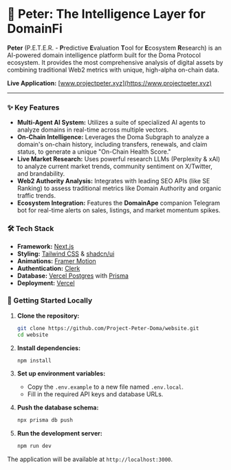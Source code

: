 # 🔮 Peter: The Intelligence Layer for DomainFi

**Peter** (P.E.T.E.R. - **P**redictive **E**valuation **T**ool for **E**cosystem **R**esearch) is an AI-powered domain intelligence platform built for the Doma Protocol ecosystem. It provides the most comprehensive analysis of digital assets by combining traditional Web2 metrics with unique, high-alpha on-chain data.

**Live Application:** [www.projectpeter.xyz](https://www.projectpeter.xyz)

---

### ✨ Key Features

- **Multi-Agent AI System:** Utilizes a suite of specialized AI agents to analyze domains in real-time across multiple vectors.
- **On-Chain Intelligence:** Leverages the Doma Subgraph to analyze a domain's on-chain history, including transfers, renewals, and claim status, to generate a unique "On-Chain Health Score."
- **Live Market Research:** Uses powerful research LLMs (Perplexity & xAI) to analyze current market trends, community sentiment on X/Twitter, and brandability.
- **Web2 Authority Analysis:** Integrates with leading SEO APIs (like SE Ranking) to assess traditional metrics like Domain Authority and organic traffic trends.
- **Ecosystem Integration:** Features the **DomainApe** companion Telegram bot for real-time alerts on sales, listings, and market momentum spikes.

### 🛠️ Tech Stack

- **Framework:** [Next.js](https://nextjs.org/)
- **Styling:** [Tailwind CSS](https://tailwindcss.com/) & [shadcn/ui](https://ui.shadcn.com/)
- **Animations:** [Framer Motion](https://www.framer.com/motion/)
- **Authentication:** [Clerk](https://clerk.com/)
- **Database:** [Vercel Postgres](https://vercel.com/storage/postgres) with [Prisma](https://www.prisma.io/)
- **Deployment:** [Vercel](https://vercel.com/)

### 🚀 Getting Started Locally

1.  **Clone the repository:**
    ```bash
    git clone https://github.com/Project-Peter-Doma/website.git
    cd website
    ```

2.  **Install dependencies:**
    ```bash
    npm install
    ```

3.  **Set up environment variables:**
    *   Copy the `.env.example` to a new file named `.env.local`.
    *   Fill in the required API keys and database URLs.

4.  **Push the database schema:**
    ```bash
    npx prisma db push
    ```

5.  **Run the development server:**
    ```bash
    npm run dev
    ```

The application will be available at `http://localhost:3000`.
